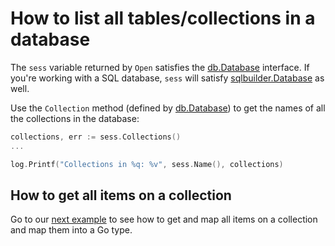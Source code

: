 # How to list all tables/collections in a database

The `sess` variable returned by `Open` satisfies the [db.Database][2]
interface. If you're working with a SQL database, `sess` will satisfy
[sqlbuilder.Database][3] as well.

Use the `Collection` method (defined by [db.Database][2]) to get the names of
all the collections in the database:

```go
collections, err := sess.Collections()
...

log.Printf("Collections in %q: %v", sess.Name(), collections)
```

## How to get all items on a collection

Go to our [next example](/tour/01) to see how to get and map all items on a
collection and map them into a Go type.

[1]: https://godoc.org/upper.io/db.v3#ConnectionURL
[2]: https://godoc.org/upper.io/db.v3#Database
[3]: https://godoc.org/upper.io/db.v3/lib/sqlbuilder#Database
[4]: https://godoc.org/upper.io/db.v3/lib/sqlbuilder#Open
